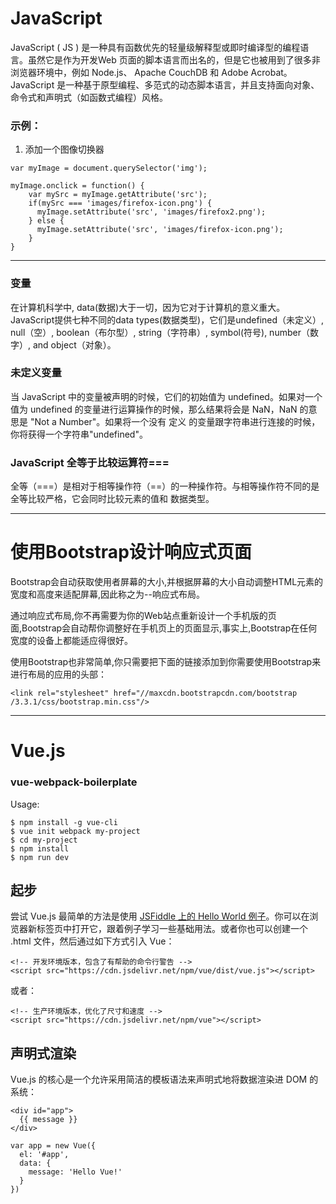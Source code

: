 # JavaScript  
JavaScript ( JS ) 是一种具有函数优先的轻量级解释型或即时编译型的编程语言。虽然它是作为开发Web 页面的脚本语言而出名的，但是它也被用到了很多非浏览器环境中，例如 Node.js、 Apache CouchDB 和 Adobe Acrobat。JavaScript 是一种基于原型编程、多范式的动态脚本语言，并且支持面向对象、命令式和声明式（如函数式编程）风格。

### 示例：
1. 添加一个图像切换器
```
var myImage = document.querySelector('img');

myImage.onclick = function() {
    var mySrc = myImage.getAttribute('src');
    if(mySrc === 'images/firefox-icon.png') {
      myImage.setAttribute('src', 'images/firefox2.png');
    } else {
      myImage.setAttribute('src', 'images/firefox-icon.png');
    }
}
```

----

### 变量
在计算机科学中, data(数据)大于一切，因为它对于计算机的意义重大。JavaScript提供七种不同的data types(数据类型)，它们是undefined（未定义）, null（空）, boolean（布尔型）, string（字符串）, symbol(符号), number（数字）, and object（对象）。

### 未定义变量
当 JavaScript 中的变量被声明的时候，它们的初始值为 undefined。如果对一个值为 undefined 的变量进行运算操作的时候，那么结果将会是 NaN，NaN 的意思是 "Not a Number"。如果将一个没有 定义 的变量跟字符串进行连接的时候，你将获得一个字符串"undefined"。

### JavaScript 全等于比较运算符===
全等（===）是相对于相等操作符（==）的一种操作符。与相等操作符不同的是全等比较严格，它会同时比较元素的值和 数据类型。

----

# 使用Bootstrap设计响应式页面

Bootstrap会自动获取使用者屏幕的大小,并根据屏幕的大小自动调整HTML元素的宽度和高度来适配屏幕,因此称之为--响应式布局。

通过响应式布局,你不再需要为你的Web站点重新设计一个手机版的页面,Bootstrap会自动帮你调整好在手机页上的页面显示,事实上,Bootstrap在任何宽度的设备上都能适应得很好。

使用Bootstrap也非常简单,你只需要把下面的链接添加到你需要使用Bootstrap来进行布局的应用的头部：

```
<link rel="stylesheet" href="//maxcdn.bootstrapcdn.com/bootstrap /3.3.1/css/bootstrap.min.css"/>
```

----

# Vue.js

### vue-webpack-boilerplate

Usage:
```
$ npm install -g vue-cli
$ vue init webpack my-project
$ cd my-project
$ npm install
$ npm run dev
```

## 起步

尝试 Vue.js 最简单的方法是使用 [JSFiddle 上的 Hello World 例子](https://jsfiddle.net/chrisvfritz/50wL7mdz/)。你可以在浏览器新标签页中打开它，跟着例子学习一些基础用法。或者你也可以创建一个 .html 文件，然后通过如下方式引入 Vue：
```
<!-- 开发环境版本，包含了有帮助的命令行警告 -->
<script src="https://cdn.jsdelivr.net/npm/vue/dist/vue.js"></script>
```
或者：
```
<!-- 生产环境版本，优化了尺寸和速度 -->
<script src="https://cdn.jsdelivr.net/npm/vue"></script>
```

## 声明式渲染
Vue.js 的核心是一个允许采用简洁的模板语法来声明式地将数据渲染进 DOM 的系统：
```
<div id="app">
  {{ message }}
</div>
```
```
var app = new Vue({
  el: '#app',
  data: {
    message: 'Hello Vue!'
  }
})
```
